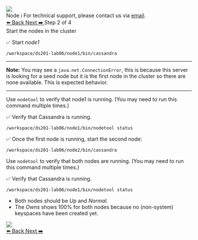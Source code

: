<!-- TOP -->
<div class="top">
  <img class="scenario-academy-logo" src="https://datastax-academy.github.io/katapod-shared-assets/images/ds-academy-2023.svg" />
  <div class="scenario-title-section">
    <span class="scenario-title">Node</span>
    <span class="scenario-subtitle">ℹ️ For technical support, please contact us via <a href="mailto:academy@datastax.com">email</a>.</span>
  </div>
</div>

<!-- NAVIGATION -->
<div id="navigation-top" class="navigation-top">
 <a href='command:katapod.loadPage?[{"step":"step1"}]'
   class="btn btn-dark navigation-bottom-left">⬅️ Back
 </a>
  <a href='command:katapod.loadPage?[{"step":"step3"}]' 
    class="btn btn-dark navigation-top-right">Next ➡️
  </a>
<span class="step-count"> Step 2 of 4</span>
</div>

<!-- CONTENT -->

<div class="step-title">Start the nodes in the cluster</div>


✅ Start *node1*
```
/workspace/ds201-lab06/node1/bin/cassandra
```
---
**Note:** You may see a `java.net.ConnectionError`, this is because this server is looking for a seed node but it is the first node in the cluster so there are none available. This is expected behavior.

---


Use `nodetool` to verify that node1 is running. (You may need to run this command multiple times.)

✅ Verify that Cassandra is running.
```
/workspace/ds201-lab06/node1/bin/nodetool status
```

✅ Once the first node is running, start the second node:
```
/workspace/ds201-lab06/node2/bin/cassandra
```

Use `nodetool` to verify that both nodes are  running. (You may need to run this command multiple times.)

✅ Verify that Cassandra is running.
```
/workspace/ds201-lab06/node1/bin/nodetool status
```

* Both nodes should be *Up* and *Normal*.
* The *Owns* shows 100% for both nodes because no (non-system) keyspaces have been created yet.



<img src="https://katapod-file-store.s3.us-west-1.amazonaws.com/ds201/lab06-image01.png" />

<!-- NAVIGATION -->
<div id="navigation-bottom" class="navigation-bottom">
  <a href='command:katapod.loadPage?[{"step":"step1"}]'
   class="btn btn-dark navigation-bottom-left">⬅️ Back
 </a>
  <a href='command:katapod.loadPage?[{"step":"step3"}]' 
    class="btn btn-dark navigation-top-right">Next ➡️
  </a>
</div>
